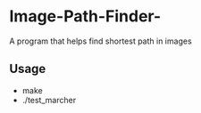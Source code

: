 # Image-Path-Finder-
A program that helps find shortest path in images

## Usage
* make
* ./test_marcher
